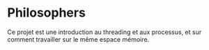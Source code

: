 # Philosophers
Ce projet est une introduction au threading et aux processus, et sur comment travailler sur le même espace mémoire.
